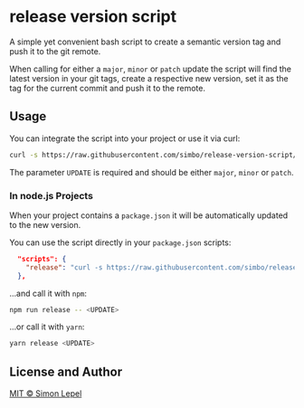 release version script
======================

A simple yet convenient bash script to create a semantic version tag and push it
to the git remote.

When calling for either a `major`, `minor` or `patch` update the script will
find the latest version in your git tags, create a respective new version, set
it as the tag for the current commit and push it to the remote.

## Usage

You can integrate the script into your project or use it via curl:

```sh
curl -s https://raw.githubusercontent.com/simbo/release-version-script/latest/release-version.sh | bash -s <UPDATE>
```

The parameter `UPDATE` is required and should be either `major`, `minor` or `patch`.

### In node.js Projects

When your project contains a `package.json` it will be automatically updated to
the new version.

You can use the script directly in your `package.json` scripts:

```json
  "scripts": {
    "release": "curl -s https://raw.githubusercontent.com/simbo/release-version-script/latest/release-version.sh | bash -s"
  },
```

…and call it with `npm`:

```sh
npm run release -- <UPDATE>
```

…or call it with `yarn`:

```sh
yarn release <UPDATE>
```

## License and Author

[MIT &copy; Simon Lepel](http://simbo.mit-license.org/)
